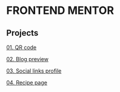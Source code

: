 # FRONTEND MENTOR

## Projects

[01. QR code](https://lazur05.github.io/frontend-mentor/1.%20QR%20code/)

[02. Blog preview](https://lazur05.github.io/frontend-mentor/2.%20Blog%20preview/)

[03. Social links profile](https://lazur05.github.io/frontend-mentor/3.%20Social%20links%20profile/)

[04. Recipe page](https://lazur05.github.io/frontend-mentor/4.%20Recipe-page/)
